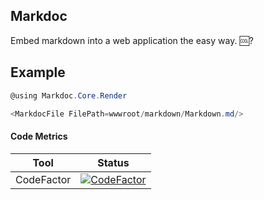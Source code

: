 ## Markdoc
Embed markdown into a web application the easy way. :cool:?

## Example
```c#
@using Markdoc.Core.Render

<MarkdocFile FilePath=wwwroot/markdown/Markdown.md/>
```

#### Code Metrics
| Tool | Status |
|------|--------|
|CodeFactor|[![CodeFactor](https://www.codefactor.io/repository/github/inux/markdoc/badge)](https://www.codefactor.io/repository/github/inux/markdoc) |